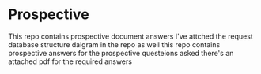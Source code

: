 # Prospective
This repo contains prospective document answers
I've attched the request database structure daigram in the repo as well
this repo contains prospective answers for the prospective questeions asked
there's an attached pdf for the required answers
